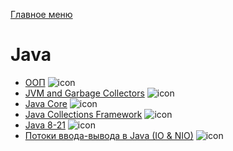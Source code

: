[Главное меню](../README.md)

# Java

+ [ООП](oop.md) ![icon][done]
+ [JVM and Garbage Collectors](jvm.md) ![icon][done]
+ [Java Core](core.md) ![icon][done]
+ [Java Collections Framework](jcf.md) ![icon][done]
+ [Java 8-21](java8.md) ![icon][done]
+ [Потоки ввода-вывода в Java (IO & NIO)](io.md) ![icon][done]

[done]:../done.png
